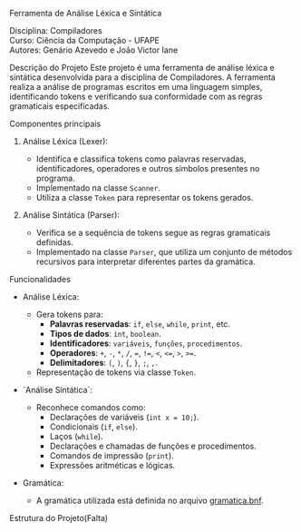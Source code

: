 Ferramenta de Análise Léxica e Sintática

Disciplina: Compiladores  
Curso: Ciência da Computação - UFAPE  
Autores: Genário Azevedo e João Victor Iane

Descrição do Projeto
Este projeto é uma ferramenta de análise léxica e sintática desenvolvida para a disciplina de Compiladores. A ferramenta realiza a análise de programas escritos em uma linguagem simples, identificando tokens e verificando sua conformidade com as regras gramaticais especificadas.  

Componentes principais
1. Análise Léxica (Lexer):  
   - Identifica e classifica tokens como palavras reservadas, identificadores, operadores e outros símbolos presentes no programa.
   - Implementado na classe `Scanner`.
   - Utiliza a classe `Token` para representar os tokens gerados.

2. Análise Sintática (Parser):  
   - Verifica se a sequência de tokens segue as regras gramaticais definidas.
   - Implementado na classe `Parser`, que utiliza um conjunto de métodos recursivos para interpretar diferentes partes da gramática.

Funcionalidades
- Análise Léxica:
  - Gera tokens para:
    - **Palavras reservadas**: `if`, `else`, `while`, `print`, etc.
    - **Tipos de dados**: `int`, `boolean`.
    - **Identificadores**: `variáveis`, `funções`, `procedimentos`.
    - **Operadores**: `+`, `-`, `*`, `/`, `=`, `!=`, `<`, `<=`, `>`, `>=`.
    - **Delimitadores**: `(`, `)`, `{`, `}`, `;`, `,`.
  - Representação de tokens via classe `Token`.

- ´Análise Sintática´:
  - Reconhece comandos como:
    - Declarações de variáveis (`int x = 10;`).
    - Condicionais (`if`, `else`).
    - Laços (`while`).
    - Declarações e chamadas de funções e procedimentos.
    - Comandos de impressão (`print`).
    - Expressões aritméticas e lógicas.

- Gramática:
  - A gramática utilizada está definida no arquivo [gramatica.bnf](./gramatica.bnf).

Estrutura do Projeto(Falta)
